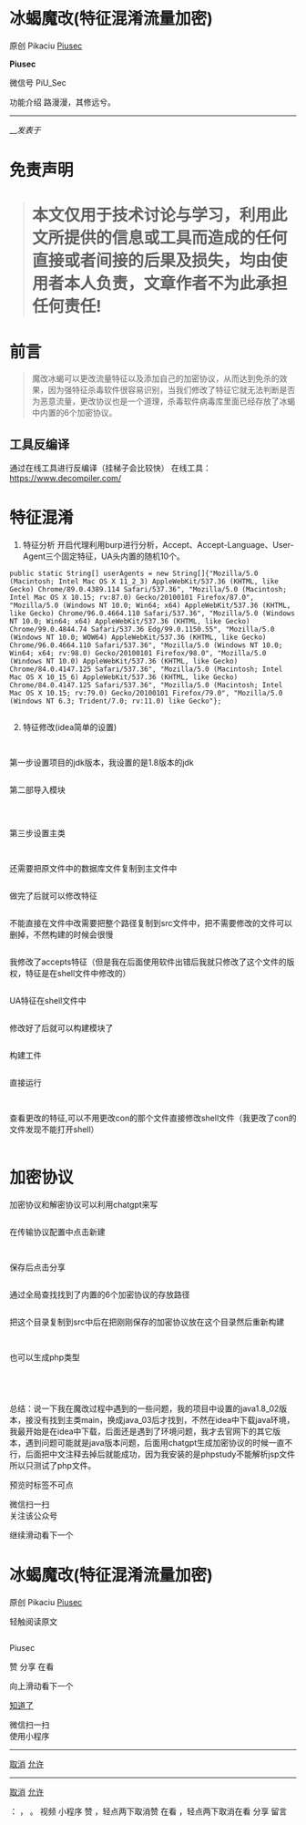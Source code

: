 #  冰蝎魔改(特征混淆流量加密)

原创 Pikaciu  [ Piusec ](javascript:void\(0\);)

**Piusec** ![]()

微信号 PiU_Sec

功能介绍 路漫漫，其修远兮。

____

___发表于_

# 免责声明

> # 本文仅用于技术讨论与学习，利用此文所提供的信息或工具而造成的任何直接或者间接的后果及损失，均由使用者本人负责，文章作者不为此承担任何责任!

# 前言

>
> 魔改冰蝎可以更改流量特征以及添加自己的加密协议，从而达到免杀的效果，因为强特征杀毒软件很容易识别，当我们修改了特征它就无法判断是否为恶意流量，更改协议也是一个道理，杀毒软件病毒库里面已经存放了冰蝎中内置的6个加密协议。

## 工具反编译

通过在线工具进行反编译（挂梯子会比较快） 在线工具：https://www.decompiler.com/

# 特征混淆

  1. 特征分析 开启代理利用burp进行分析，Accept、Accept-Language、User-Agent三个固定特征，UA头内置的随机10个。

    
    
    public static String[] userAgents = new String[]{"Mozilla/5.0 (Macintosh; Intel Mac OS X 11_2_3) AppleWebKit/537.36 (KHTML, like Gecko) Chrome/89.0.4389.114 Safari/537.36", "Mozilla/5.0 (Macintosh; Intel Mac OS X 10.15; rv:87.0) Gecko/20100101 Firefox/87.0", "Mozilla/5.0 (Windows NT 10.0; Win64; x64) AppleWebKit/537.36 (KHTML, like Gecko) Chrome/96.0.4664.110 Safari/537.36", "Mozilla/5.0 (Windows NT 10.0; Win64; x64) AppleWebKit/537.36 (KHTML, like Gecko) Chrome/99.0.4844.74 Safari/537.36 Edg/99.0.1150.55", "Mozilla/5.0 (Windows NT 10.0; WOW64) AppleWebKit/537.36 (KHTML, like Gecko) Chrome/96.0.4664.110 Safari/537.36", "Mozilla/5.0 (Windows NT 10.0; Win64; x64; rv:98.0) Gecko/20100101 Firefox/98.0", "Mozilla/5.0 (Windows NT 10.0) AppleWebKit/537.36 (KHTML, like Gecko) Chrome/84.0.4147.125 Safari/537.36", "Mozilla/5.0 (Macintosh; Intel Mac OS X 10_15_6) AppleWebKit/537.36 (KHTML, like Gecko) Chrome/84.0.4147.125 Safari/537.36", "Mozilla/5.0 (Macintosh; Intel Mac OS X 10.15; rv:79.0) Gecko/20100101 Firefox/79.0", "Mozilla/5.0 (Windows NT 6.3; Trident/7.0; rv:11.0) like Gecko"};  
    

![]()

  2. 特征修改(idea简单的设置)

![]()

![]()

第一步设置项目的jdk版本，我设置的是1.8版本的jdk

![]()

第二部导入模块

![]()

![]()

![]()

第三步设置主类

![]()

![]()

还需要把原文件中的数据库文件复制到主文件中

![]()

做完了后就可以修改特征

![]()

不能直接在文件中改需要把整个路径复制到src文件中，把不需要修改的文件可以删掉，不然构建的时候会很慢

![]()

我修改了accepts特征（但是我在后面使用软件出错后我就只修改了这个文件的版权，特征是在shell文件中修改的）

![]()

UA特征在shell文件中

![]()

修改好了后就可以构建模块了

![]()

构建工件

![]()

直接运行

![]()

![]()

查看更改的特征,可以不用更改con的那个文件直接修改shell文件（我更改了con的文件发现不能打开shell）

![]()

# 加密协议

加密协议和解密协议可以利用chatgpt来写

![]()

在传输协议配置中点击新建

![]()

![]()

保存后点击分享

![]()

通过全局查找找到了内置的6个加密协议的存放路径

![]()

把这个目录复制到src中后在把刚刚保存的加密协议放在这个目录然后重新构建

![]()

![]()

也可以生成php类型

![]()

![]()

![]()

![]()

总结：说一下我在魔改过程中遇到的一些问题，我的项目中设置的java1.8_02版本，接没有找到主类main，换成java_03后才找到，不然在idea中下载java环境，我最开始是在idea中下载，后面还是遇到了环境问题，我才去官网下的其它版本，遇到问题可能就是java版本问题，后面用chatgpt生成加密协议的时候一直不行，后面把中文注释去掉后就能成功，因为我安装的是phpstudy不能解析jsp文件所以只测试了php文件。

  

预览时标签不可点

微信扫一扫  
关注该公众号

继续滑动看下一个

# 冰蝎魔改(特征混淆流量加密)

原创 Pikaciu  [ Piusec ](javascript:void\(0\);)

轻触阅读原文

![]()

Piusec

赞 分享 在看

向上滑动看下一个

[知道了](javascript:;)

微信扫一扫  
使用小程序

****

[取消](javascript:void\(0\);) [允许](javascript:void\(0\);)

****

[取消](javascript:void\(0\);) [允许](javascript:void\(0\);)

： ， 。   视频 小程序 赞 ，轻点两下取消赞 在看 ，轻点两下取消在看 分享 留言

